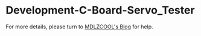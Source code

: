 # Development-C-Board-Servo_Tester
For more details, please turn to [MDLZCOOL's Blog](https://mdlzcool.github.io/) for help.
